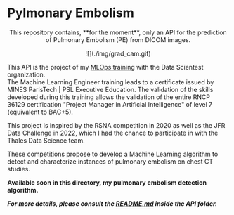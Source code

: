 # Pylmonary Embolism 

<p style="text-align: center;">
This repository contains, **for the moment**, only an API for the prediction of Pulmonary Embolism (PE) from DICOM images.

<div style="text-align: center;">
![](./img/grad_cam.gif)
</div>

This API is the project of my [MLOps training](https://datascientest.com/formation-ml-ops) with the Data Scientest organization.   
The Machine Learning Engineer training leads to a certificate issued by MINES ParisTech | PSL Executive Education. The validation of the skills developed during this training allows the validation of the entire RNCP 36129 certification "Project Manager in Artificial Intelligence" of level 7 (equivalent to BAC+5).

This project is inspired by the RSNA competition in 2020 as well as the JFR Data Challenge in 2022, which I had the chance to participate in with the Thales Data Science team. 

These competitions propose to develop a Machine Learning algorithm to detect and characterize instances of pulmonary embolism on chest CT studies.

**Available soon in this directory, my pulmonary embolism detection algorithm.**

***For more details, please consult the [README.md](https://github.com/Gladouu/Pulmonary-Embolism/tree/main/API/README.md) inside the API folder.***
</p>